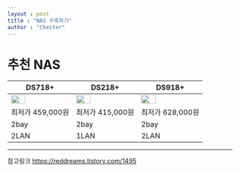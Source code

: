 ```yaml
---
layout : post
title : "NAS 구축하기"
author : "Chester"
---
```


# 추천 NAS 
  |DS718+|DS218+|DS918+|
  |------|------|------|
  |<img src = "https://www.synology.com/api/products/getPhoto?product=DS718%2B&type=img_s&sort=0" width="50%" height="50%">|<img src = "https://www.synology.com/api/products/getPhoto?product=DS218%2B&type=img_s&sort=0" width="50%" height="50%">|<img src = "https://www.synology.com/api/products/getPhoto?product=DS918%2B&type=img_s&sort=0" width="50%" height="50%">|
  |최저가 459,000원|최저가 415,000원|최저가 628,000원|
  |2bay|2bay|2bay|
  |2LAN|1LAN|2LAN|
  
---
참고링크
https://reddreams.tistory.com/1495
